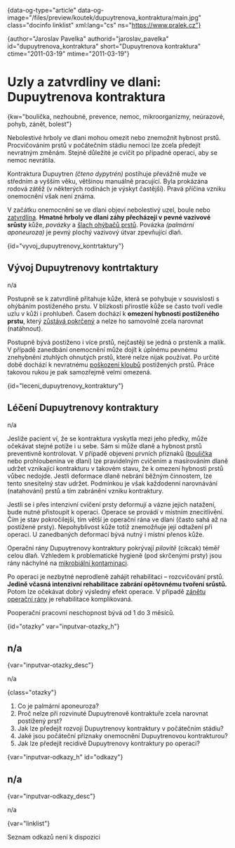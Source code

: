 
{data-og-type="article" data-og-image="/files/preview/koutek/dupuytrenova_kontraktura/main.jpg" class="docinfo linklist" xml:lang="cs" ns="https://www.pralek.cz"}

{author="Jaroslav Pavelka" authorid="jaroslav\_pavelka" id="dupuytrenova\_kontraktura" short="Dupuytrenova kontraktura" ctime="2011-03-19" mtime="2011-03-19"}

# Uzly a zatvrdliny ve dlani: Dupuytrenova kontraktura

{kw="boulička, nezhoubné, prevence, nemoc, mikroorganizmy, neúrazové, pohyb, zánět, bolest"}

Nebolestivé hrboly ve dlani mohou omezit nebo znemožnit hybnost prstů. Procvičováním prstů v počátečním stádiu nemoci lze zcela předejít nevratným změnám. Stejně důležité je cvičit po případné operaci, aby se nemoc nevrátila.

Kontraktura Dupuytren _(čteno dypytrén)_ postihuje převážně muže ve středním a vyšším věku, většinou manuálně pracující. Byla prokázána rodová zátěž (v některých rodinách je výskyt častější). Pravá příčina vzniku onemocnění však není známa.

V začátku onemocnění se ve dlani objeví nebolestivý uzel, boule nebo [zatvrdlina][1]. **Hmatné hrboly ve dlani záhy přecházejí v pevné vazivové srůsty** kůže, _povázky_ a [šlach ohýbačů prstů][2]. Povázka _(palmární aponeuroza)_ je pevný plochý vazivový útvar zpevňující dlaň.

{id="vyvoj\_dupuytrenovy\_kontrtaktury"}

## Vývoj Dupuytrenovy kontrtaktury

n/a

Postupně se k zatvrdlině přitahuje kůže, která se pohybuje v souvislosti s ohýbáním postiženého prstu. V blízkosti přirostlé kůže se často tvoří vedle uzlu v kůži i prohlubeň. Časem dochází k **omezení hybnosti postiženého prstu**, který [zůstává pokrčený][3] a nelze ho samovolně zcela narovnat (natáhnout).

Postupně bývá postiženo i více prstů, nejčastěji se jedná o prsteník a malík. V případě zanedbání onemocnění může dojít k úplnému pevnému znehybnění ztuhlých ohnutých prstů, které nelze nijak používat. Po určité době dochází k nevratnému [poškození kloubů][4] postižených prstů. Práce takovou rukou je pak samozřejmě velmi omezená.

{id="leceni\_dupuytrenovy\_kontraktury"}

## Léčení Dupuytrenovy kontraktury

n/a

Jesliže pacient ví, že se kontraktura vyskytla mezi jeho předky, může očekávat stejné potíže i u sebe. Sám si může dlaně a hybnost prstů preventivně kontrolovat. V případě objevení prvních příznaků ([boulička][5] nebo prohloubenina ve dlani) lze pravidelným cvičením a masírováním dlaně udržet vznikající kontrakturu v takovém stavu, že k omezení hybnosti prstů vůbec nedojde. Jestli deformace dlaně nebrání běžným činnostem, lze tento snesitelný stav udržet. Podmínkou je však každodenní narovnávání (natahování) prstů a tím zabránění vzniku kontraktury.

Jestli se i přes intenzivní cvičení prsty deformují a vázne jejich natažení, bude nutné přistoupit k operaci. Operace se provádí v místním znecitlivění. Čím je stav pokročilejší, tím větší je operační rána ve dlani (často sahá až na postižené prsty). Nepohyblivost kůže totiž znemožňuje její odtažení při operaci. U zanedbaných deformací bývá nutný i místní přenos kůže.

Operační rány Dupuytrenovy kontraktury pokrývají _pilovitě_ (cikcak) téměř celou dlaň. Vzhledem k problematické hygieně (pod skrčenými prsty) jsou rány náchylné na [mikrobiální kontaminaci][6].

Po operaci je nezbytné neprodleně zahájit rehabilitaci – rozcvičování prstů. **Jedině včasná intenzivní rehabilitace zabrání opětovnému tvoření srůstů.** Potom lze očekávat dobrý výsledný efekt operace. V případě [zánětu operační rány][7] je rehabilitace komplikovaná.

Pooperační pracovní neschopnost bývá od 1 do 3 měsíců.

{id="otazky" var="inputvar-otazky_h"}

## n/a

{var="inputvar-otazky_desc"}

n/a

{class="otazky"}

  1. Co je palmární aponeuroza?
  2. Proč nelze při rozvinuté Dupuytrenově kontraktuře zcela narovnat postižený prst?
  3. Jak lze předejít rozvoji Dupuytrenovy kontraktury v počátečním stádiu?
  4. Jaké jsou počáteční příznaky onemocnění Dupuytrenovou kontrakturou?
  5. Jak lze předejít recidivě Dupuytrenovy kontraktury po operaci?

{var="inputvar-odkazy_h" id="odkazy"}

## n/a

{var="inputvar-odkazy_desc"}

n/a

{var="linklist"}

Seznam odkazů není k dispozici

 [1]: puchyr_mozol_kuri_oko
 [2]: onemocneni_slach
 [3]: lupavy_prst
 [4]: artroza
 [5]: nezhoubne_nadory
 [6]: mikroorganizmy
 [7]: zanet

